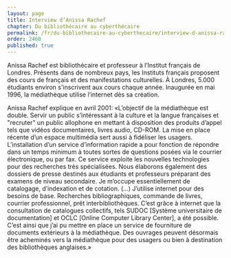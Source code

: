 ```yaml
---
layout: page
title: Interview d’Anissa Rachef
chapter: Du bibliothécaire au cyberthécaire
permalink: /fr/du-bibliothecaire-au-cyberthecaire/interview-d-anissa-rachef/
order: 2460
published: true
---
```

<p>Anissa Rachef est bibliothécaire et professeur à l’Institut français de Londres. Présents dans de nombreux pays, les Instituts français proposent des cours de français et des manifestations culturelles. À Londres, 5.000 étudiants environ s'inscrivent aux cours chaque année. Inaugurée en mai 1996, la médiathèque utilise l’internet dès sa création.</p>

<p>Anissa Rachef explique en avril 2001: «L’objectif de la médiathèque est double. Servir un public s’intéressant à la culture et la langue françaises et "recruter" un public allophone en mettant à disposition des produits d’appel tels que vidéos documentaires, livres audio, CD-ROM. La mise en place récente d’un espace multimédia sert aussi à fidéliser les usagers. L’installation d’un service d’information rapide a pour fonction de répondre dans un temps minimum à toutes sortes de questions posées via le courrier électronique, ou par fax. Ce service exploite les nouvelles technologies pour des recherches très spécialisées. Nous élaborons également des dossiers de presse destinés aux étudiants et professeurs préparant des examens de niveau secondaire. Je m’occupe essentiellement de catalogage, d’indexation et de cotation. (…) J’utilise internet pour des besoins de base. Recherches bibliographiques, commande de livres, courrier professionnel, prêt interbibliothèques. C’est grâce à internet que la consultation de catalogues collectifs, tels SUDOC [Système universitaire de documentation] et OCLC [Online Computer Library Center], a été possible. C’est ainsi que j’ai pu mettre en place un service de fourniture de documents extérieurs à la médiathèque. Des ouvrages peuvent désormais être acheminés vers la médiathèque pour des usagers ou bien à destination des bibliothèques anglaises.»</p>